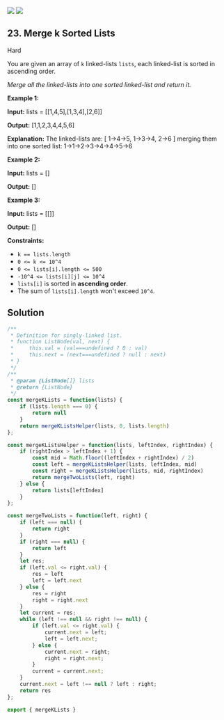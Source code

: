 [![](https://img.shields.io/github/stars/LeetCode-in-JavaScript/LeetCode-in-JavaScript?label=Stars&style=flat-square)](https://github.com/LeetCode-in-JavaScript/LeetCode-in-JavaScript)
[![](https://img.shields.io/github/forks/LeetCode-in-JavaScript/LeetCode-in-JavaScript?label=Fork%20me%20on%20GitHub%20&style=flat-square)](https://github.com/LeetCode-in-JavaScript/LeetCode-in-JavaScript/fork)

## 23\. Merge k Sorted Lists

Hard

You are given an array of `k` linked-lists `lists`, each linked-list is sorted in ascending order.

_Merge all the linked-lists into one sorted linked-list and return it._

**Example 1:**

**Input:** lists = \[\[1,4,5],[1,3,4],[2,6]]

**Output:** [1,1,2,3,4,4,5,6]

**Explanation:** The linked-lists are: [ 1->4->5, 1->3->4, 2->6 ] merging them into one sorted list: 1->1->2->3->4->4->5->6

**Example 2:**

**Input:** lists = []

**Output:** []

**Example 3:**

**Input:** lists = \[\[]]

**Output:** []

**Constraints:**

*   `k == lists.length`
*   `0 <= k <= 10^4`
*   `0 <= lists[i].length <= 500`
*   `-10^4 <= lists[i][j] <= 10^4`
*   `lists[i]` is sorted in **ascending order**.
*   The sum of `lists[i].length` won't exceed `10^4`.

## Solution

```javascript
/**
 * Definition for singly-linked list.
 * function ListNode(val, next) {
 *     this.val = (val===undefined ? 0 : val)
 *     this.next = (next===undefined ? null : next)
 * }
 */
/**
 * @param {ListNode[]} lists
 * @return {ListNode}
 */
const mergeKLists = function(lists) {
    if (lists.length === 0) {
        return null
    }
    return mergeKListsHelper(lists, 0, lists.length)
};

const mergeKListsHelper = function(lists, leftIndex, rightIndex) {
    if (rightIndex > leftIndex + 1) {
        const mid = Math.floor((leftIndex + rightIndex) / 2)
        const left = mergeKListsHelper(lists, leftIndex, mid)
        const right = mergeKListsHelper(lists, mid, rightIndex)
        return mergeTwoLists(left, right)
    } else {
        return lists[leftIndex]
    }
};

const mergeTwoLists = function(left, right) {
    if (left === null) {
        return right
    }
    if (right === null) {
        return left
    }
    let res;
    if (left.val <= right.val) {
        res = left
        left = left.next
    } else {
        res = right
        right = right.next
    }
    let current = res;
    while (left !== null && right !== null) {
        if (left.val <= right.val) {
            current.next = left;
            left = left.next;
        } else {
            current.next = right;
            right = right.next;
        }
        current = current.next;
    }
    current.next = left !== null ? left : right;
    return res
};

export { mergeKLists }
```